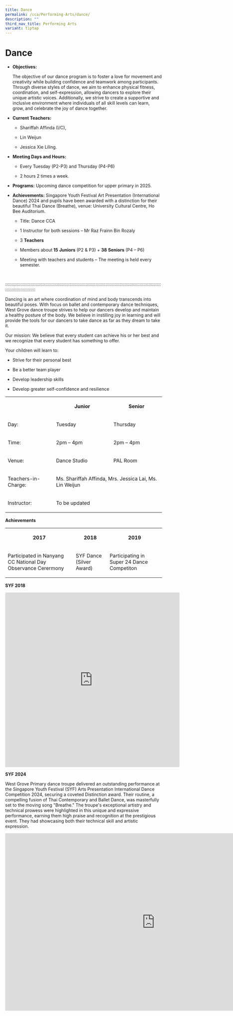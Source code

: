 ```yaml
---
title: Dance
permalink: /cca/Performing-Arts/dance/
description: ""
third_nav_title: Performing Arts
variant: tiptap
---
```

<h1>Dance</h1>
<ul data-tight="true" class="tight">
<li>
<p><strong>Objectives: </strong>
</p>
<p>The objective of our dance program is to foster a love for movement and
creativity while building confidence and teamwork among participants. Through
diverse styles of dance, we aim to enhance physical fitness, coordination,
and self-expression, allowing dancers to explore their unique artistic
voices. Additionally, we strive to create a supportive and inclusive environment
where individuals of all skill levels can learn, grow, and celebrate the
joy of dance together.</p>
</li>
<li>
<p><strong>Current Teachers:</strong> 
</p>
<ul data-tight="true" class="tight">
<li>
<p>Shariffah Affinda (I/C),</p>
</li>
<li>
<p>Lin Weijun</p>
</li>
<li>
<p>Jessica Xie Liling.</p>
</li>
</ul>
</li>
<li>
<p><strong>Meeting Days and Hours:</strong> 
</p>
<ul data-tight="true" class="tight">
<li>
<p>Every Tuesday (P2-P3) and Thursday (P4-P6)</p>
</li>
<li>
<p>2 hours 2 times a week.</p>
</li>
</ul>
</li>
</ul>
<ul data-tight="true" class="tight">
<li>
<p><strong>Programs:</strong> Upcoming dance competition for upper primary
in 2025.</p>
</li>
<li>
<p><strong>Achievements:</strong> Singapore Youth Festival Art Presentation
(International Dance) 2024 and pupils have been awarded with a distinction
for their beautiful Thai Dance (Breathe), venue: University Cultural Centre,
Ho Bee Auditorium.</p>
<ul data-tight="true" class="tight">
<li>
<p>Title: Dance CCA</p>
</li>
<li>
<p>1 Instructor for both sessions – Mr Raz Frainn Bin Rozaly</p>
</li>
<li>
<p>3 <strong>Teachers</strong>
</p>
</li>
<li>
<p>Members about<strong> 15</strong>  <strong>Juniors</strong> (P2 &amp; P3)
+ <strong>38</strong>  <strong>Seniors</strong> (P4 – P6)</p>
</li>
<li>
<p>Meeting with teachers and students – The meeting is held every semester.</p>
</li>
</ul>
</li>
</ul>
<p>&nbsp;</p>
<p>::::::::::::::::::::::::::::::::::::::::::::::::::::::::::::::::::::::::::::::::::::::::::::::::::::::::::::::::::::::::::::::::::::::::::::::::::::</p>
<p></p>
<p></p>
<p>Dancing is an art where coordination of mind and body transcends into
beautiful poses. With focus on ballet and contemporary dance techniques,
West Grove dance troupe strives to help our dancers develop and maintain
a healthy posture of the body. We believe in instilling joy in learning
and will provide the tools for our dancers to take dance as far as they
dream to take it.</p>
<p>Our mission: We believe that every student can achieve his or her best
and we recognize that every student has something to offer.</p>
<p>Your children will learn to:</p>
<ul>
<li>
<p>Strive for their personal best</p>
</li>
<li>
<p>Be a better team player</p>
</li>
<li>
<p>Develop leadership skills</p>
</li>
<li>
<p>Develop greater self-confidence and resilience</p>
</li>
</ul>
<table style="minWidth: 75px">
<colgroup>
<col>
<col>
<col>
</colgroup>
<tbody>
<tr>
<th rowspan="1" colspan="1">
<p></p>
</th>
<th rowspan="1" colspan="1">
<p><strong>Junior</strong>
</p>
</th>
<th rowspan="1" colspan="1">
<p>Senior</p>
</th>
</tr>
<tr>
<td rowspan="1" colspan="1">
<p>Day:</p>
</td>
<td rowspan="1" colspan="1">
<p>Tuesday</p>
</td>
<td rowspan="1" colspan="1">
<p>Thursday</p>
</td>
</tr>
<tr>
<td rowspan="1" colspan="1">
<p>Time:</p>
</td>
<td rowspan="1" colspan="1">
<p>2pm – 4pm</p>
</td>
<td rowspan="1" colspan="1">
<p>2pm – 4pm</p>
</td>
</tr>
<tr>
<td rowspan="1" colspan="1">
<p>Venue:</p>
</td>
<td rowspan="1" colspan="1">
<p>Dance Studio</p>
</td>
<td rowspan="1" colspan="1">
<p>PAL Room</p>
</td>
</tr>
<tr>
<td rowspan="1" colspan="1">
<p>Teachers-in-Charge:</p>
</td>
<td rowspan="1" colspan="2">
<p>Ms. Shariffah Affinda, Mrs. Jessica Lai, Ms. Lin Weijun</p>
</td>
</tr>
<tr>
<td rowspan="1" colspan="1">
<p>Instructor:</p>
</td>
<td rowspan="1" colspan="2">
<p>To be updated</p>
</td>
</tr>
</tbody>
</table>
<p><strong>Achievements</strong>
</p>
<table style="minWidth: 75px">
<colgroup>
<col>
<col>
<col>
</colgroup>
<tbody>
<tr>
<th rowspan="1" colspan="1">
<p>2017</p>
</th>
<th rowspan="1" colspan="1">
<p>2018</p>
</th>
<th rowspan="1" colspan="1">
<p>2019</p>
</th>
</tr>
<tr>
<td rowspan="1" colspan="1">
<p>Participated in Nanyang CC National Day Observance Cerermony</p>
</td>
<td rowspan="1" colspan="1">
<p>SYF Dance (Silver Award)</p>
</td>
<td rowspan="1" colspan="1">
<p>Participating in Super 24 Dance Competiton</p>
</td>
</tr>
</tbody>
</table>
<p><strong>SYF 2018</strong>
</p>
<div class="iframe-wrapper">
<iframe height="560" width="560" allowfullscreen="true" frameborder="0" src="https://docs.google.com/presentation/d/e/2PACX-1vTC844lRVqVmu_yCgMOGG0fI6__ikU0_yViBOGTyf-9ionxViqcDEhJuTUIL7M9q8KzVxTp4PyGOv8z/embed?start=true&amp;loop=true&amp;delayms=3000"></iframe>
</div>
<p><strong>SYF 2024</strong>
</p>
<p>West Grove Primary dance troupe delivered an outstanding performance at
the Singapore Youth Festival (SYF) Arts Presentation International Dance
Competition 2024, securing a coveted Distinction award. Their routine,
a compelling fusion of Thai Contemporary and Ballet Dance, was masterfully
set to the moving song "Breathe." The troupe's exceptional artistry and
technical prowess were highlighted in this unique and expressive performance,
earning them high praise and recognition at the prestigious event. They
had showcasing both their technical skill and artistic expression.</p>
<div class="iframe-wrapper">
<iframe height="569" width="960" allowfullscreen="true" frameborder="0" src="https://docs.google.com/presentation/d/e/2PACX-1vSR5SyrWhT2cZHbQuNMxb5U4-fk9owaTpVNxAz9e7xQzEKGRAPHXkXJIHBFV8CPlkP6pCVosIw0ze0j/embed?start=true&amp;loop=true&amp;delayms=5000"></iframe>
</div>
<p></p>